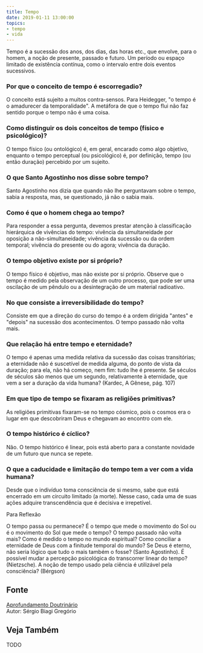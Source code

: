 ```yaml
---
title: Tempo
date: 2019-01-11 13:00:00
topics: 
- tempo
- vida
---
```


Tempo é a sucessão dos anos, dos dias, das horas etc., que envolve, para o
homem, a noção de presente, passado e futuro. Um período ou espaço
limitado de existência contínua, como o intervalo entre dois eventos
sucessivos.

### Por que o conceito de tempo é escorregadio?
O conceito está sujeito a muitos contra-sensos. Para Heidegger, "o tempo
é o amadurecer da temporalidade". A metáfora de que o tempo flui não faz
sentido porque o tempo não é uma coisa.

### Como distinguir os dois conceitos de tempo (físico e psicológico)?
O tempo físico (ou ontológico) é, em geral, encarado como algo objetivo,
enquanto o tempo perceptual (ou psicológico) é, por definição, tempo (ou
então duração) percebido por um sujeito.

### O que Santo Agostinho nos disse sobre tempo?
Santo Agostinho nos dizia que quando não lhe perguntavam sobre o tempo,
sabia a resposta, mas, se questionado, já não o sabia mais.

### Como é que o homem chega ao tempo?
Para responder a essa pergunta, devemos prestar atenção à classificação
hierárquica de vivências do tempo: vivência da simultaneidade por
oposição a não-simultaneidade; vivência da sucessão ou da ordem
temporal; vivência do presente ou do agora; vivência da duração.

### O tempo objetivo existe por si próprio?
O tempo físico é objetivo, mas não existe por si próprio. Observe que o
tempo é medido pela observação de um outro processo, que pode ser uma
oscilação de um pêndulo ou a desintegração de um material radioativo.

### No que consiste a irreversibilidade do tempo?
Consiste em que a direção do curso do tempo é a ordem dirigida "antes" e
"depois" na sucessão dos acontecimentos. O tempo passado não volta mais.

### Que relação há entre tempo e eternidade?
O tempo é apenas uma medida relativa da sucessão das coisas
transitórias; a eternidade não é suscetível de medida alguma, do ponto
de vista da duração; para ela, não há começo, nem fim: tudo lhe é
presente. Se séculos de séculos são menos que um segundo, relativamente
à eternidade, que vem a ser a duração da vida humana? (Kardec, A Gênese,
pág. 107)

### Em que tipo de tempo se fixaram as religiões primitivas?
As religiões primitivas fixaram-se no tempo cósmico, pois o cosmos era o
lugar em que descobriram Deus e chegavam ao encontro com ele.

### O tempo histórico é cíclico?
Não. O tempo histórico é linear, pois está aberto para a constante
novidade de um futuro que nunca se repete.

### O que a caducidade e limitação do tempo tem a ver com a vida humana?
Desde que o indivíduo toma consciência de si mesmo, sabe que está
encerrado em um circuito limitado (a morte). Nesse caso, cada uma de
suas ações adquire transcendência que é decisiva e irrepetível.

Para Reflexão

O tempo passa ou permanece? É o tempo que mede o movimento do Sol ou é o
movimento do Sol que mede o tempo? O tempo passado não volta mais? Como
é medido o tempo no mundo espiritual? Como conciliar a eternidade de
Deus com a finitude temporal do mundo? Se Deus é eterno, não seria
lógico que tudo o mais também o fosse? (Santo Agostinho). É possível
mudar a percepção psicológica do transcorrer linear do tempo?
(Nietzsche). A noção de tempo usado pela ciência é utilizável pela
consciência? (Bérgson)


## Fonte
[Aprofundamento Doutrinário](https://sites.google.com/view/aprofundamentodoutrinario/tempo-o)  
Autor: Sérgio Biagi Gregório



## Veja Também
TODO


